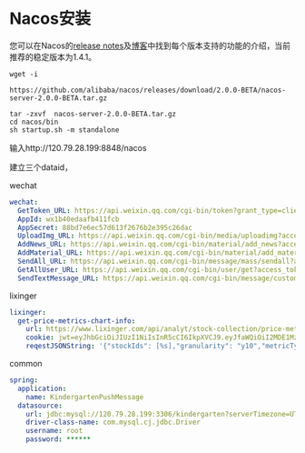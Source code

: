 # Nacos安装

您可以在Nacos的[release notes](https://github.com/alibaba/nacos/releases)及[博客](https://nacos.io/zh-cn/blog/index.html)中找到每个版本支持的功能的介绍，当前推荐的稳定版本为1.4.1。

``` shell
wget -i 

https://github.com/alibaba/nacos/releases/download/2.0.0-BETA/nacos-server-2.0.0-BETA.tar.gz

tar -zxvf  nacos-server-2.0.0-BETA.tar.gz
cd nacos/bin
sh startup.sh -m standalone
```



输入http://120.79.28.199:8848/nacos

建立三个dataid，

wechat

``` yaml
wechat:
  GetToken_URL: https://api.weixin.qq.com/cgi-bin/token?grant_type=client_credential&appid=%s&secret=%s
  AppId: wx1b40edaafb411fcb
  AppSecret: 88bd7e6ec57d613f2676b2e395c26dac
  UploadImg_URL: https://api.weixin.qq.com/cgi-bin/media/uploadimg?access_token=%s
  AddNews_URL: https://api.weixin.qq.com/cgi-bin/material/add_news?access_token=%s
  AddMaterial_URL: https://api.weixin.qq.com/cgi-bin/material/add_material?access_token=%s&type=%s
  SendAll_URL: https://api.weixin.qq.com/cgi-bin/message/mass/sendall?access_token=%s
  GetAllUser_URL: https://api.weixin.qq.com/cgi-bin/user/get?access_token=%s&next_openid=%s
  SendTextMessage_URL: https://api.weixin.qq.com/cgi-bin/message/custom/send?access_token=%s
```



lixinger

``` yaml
lixinger:
  get-price-metrics-chart-info:
    url: https://www.lixinger.com/api/analyt/stock-collection/price-metrics/get-price-metrics-chart-info
    cookie: jwt=eyJhbGciOiJIUzI1NiIsInR5cCI6IkpXVCJ9.eyJfaWQiOiI2MDE1MzU0MzdmMmY3YTYxZGY1MjgzZDkiLCJpYXQiOjE2MTIwMDI2MjcsImV4cCI6MTYxMzIxMjIyN30.TahRPH6wJXmpgPDK_2OrYszOZmFj_TvQGxJuraOEths
    reqestJSONString: '{"stockIds": [%s],"granularity": "y10","metricTypes": ["mcw"], "leftMetricNames": ["%s"], "rightMetricNames": ["cp"]}'
```



common

```yaml
spring:
  application:
    name: KindergartenPushMessage
  datasource:
    url: jdbc:mysql://120.79.28.199:3306/kindergarten?serverTimezone=UTC&useUnicode=true&useSSL=false&characterEncoding=UTF-8
    driver-class-name: com.mysql.cj.jdbc.Driver
    username: root
    password: ******
```



